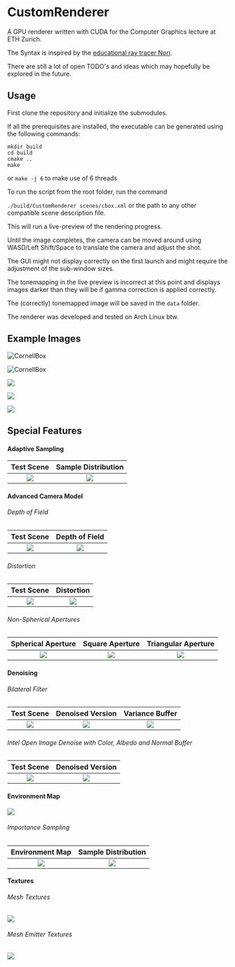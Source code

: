 # CustomRenderer

A GPU renderer written with CUDA for the Computer Graphics lecture at ETH Zurich.

The Syntax is inspired by the [educational ray tracer Nori](https://wjakob.github.io/nori/#about). 

There are still a lot of open TODO's and ideas which may hopefully be explored in the future.


## Usage

First clone the repository and initialize the submodules.

If all the prerequisites are installed, the executable can be generated using the following commands:
```
mkdir build
cd build
cmake ..
make 
```

or `make -j 6` to make use of 6 threads



To run the script from the root folder, run the command

`./build/CustomRenderer scenes/cbox.xml` or the path to any other compatible scene description file.


This will run a live-preview of the rendering progress.

Until the image completes, the camera can be moved around using WASD/Left Shift/Space to translate the camera and adjust the shot.

The GUI might not display correctly on the first launch and might require the adjustment of the sub-window sizes.

The tonemapping in the live preview is incorrect at this point and displays images darker than they will be if gamma correction is applied correctly.

The (correctly) tonemapped image will be saved in the `data` folder.

The renderer was developed and tested on Arch Linux btw.

## Example Images

![CornellBox](renders/CBOX4K512spp.png "Cornell Box render")

![CornellBox](renders/CBOXAmongUs4k4kspp.png "Cornell Box render")

![](renders/clocks.png)

![](renders/spotInWater.png)

![](renders/rendering-competition.png)


## Special Features

#### Adaptive Sampling
|                Test Scene                |               Sample Distribution               |
|:----------------------------------------:|:-----------------------------------------------:|
| ![](renders/images/adaptiveSampling.png) | ![](renders/images/adaptiveSamplingSamples.png) |


#### Advanced Camera Model

###### Depth of Field

|                  Test Scene                  |                 Depth of Field                 |
|:--------------------------------------------:|:----------------------------------------------:|
| ![](renders/images/cbox512sppCameraTest.png) | ![](renders/images/cbox512sppDepthOfField.png) |


###### Distortion

|                  Test Scene                  |                    Distortion                    |
|:--------------------------------------------:|:------------------------------------------------:|
| ![](renders/images/cbox512sppCameraTest.png) | ![](renders/images/cbox512sppDistortionK1K2.png) |

###### Non-Spherical Apertures

|               Spherical Aperture               |             Square Aperture              |            Triangular Aperture             |
|:----------------------------------------------:|:----------------------------------------:|:------------------------------------------:|
| ![](renders/images/cbox512sppDepthOfField.png) | ![](renders/images/cbox512sppSquare.png) | ![](renders/images/cbox512sppTriangle.png) |


#### Denoising

###### Bilateral Filter 
|            Test Scene             |             Denoised Version              |              Variance Buffer              |
|:---------------------------------:|:-----------------------------------------:|:-----------------------------------------:|
| ![](renders/images/cbox64spp.png) | ![](renders/images/cbox64sppDenoised.png) | ![](renders/images/cbox64sppVariance.png) |

###### Intel Open Image Denoise with Color, Albedo and Normal Buffer
|              Test Scene               |               Denoised Version                |
|:-------------------------------------:|:---------------------------------------------:|
| ![](renders/images/renderingComp.png) | ![](renders/images/renderingCompDenoised.png) |


#### Environment Map

![](renders/images/envmap512spp.png)


###### Importance Sampling

|        Environment Map        |          Sample Distribution           |
|:-----------------------------:|:--------------------------------------:|
| ![](renders/images/beach.png) | ![](renders/images/envmapSampling.png) |


#### Textures

###### Mesh Textures
![](renders/images/spot.png)

###### Mesh Emitter Textures
![](renders/images/texturedEmitter.png)


